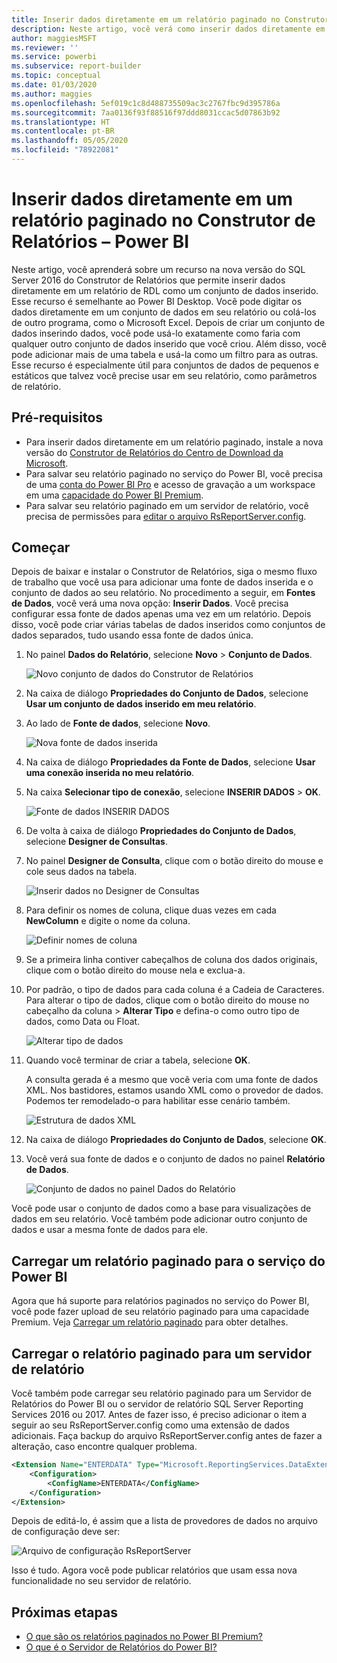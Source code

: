 ```yaml
---
title: Inserir dados diretamente em um relatório paginado no Construtor de Relatórios
description: Neste artigo, você verá como inserir dados diretamente em um relatório paginado no Construtor de Relatórios.
author: maggiesMSFT
ms.reviewer: ''
ms.service: powerbi
ms.subservice: report-builder
ms.topic: conceptual
ms.date: 01/03/2020
ms.author: maggies
ms.openlocfilehash: 5ef019c1c8d488735509ac3c2767fbc9d395786a
ms.sourcegitcommit: 7aa0136f93f88516f97ddd8031ccac5d07863b92
ms.translationtype: HT
ms.contentlocale: pt-BR
ms.lasthandoff: 05/05/2020
ms.locfileid: "78922081"
---
```

# <a name="enter-data-directly-in-a-paginated-report-in-report-builder---power-bi"></a>Inserir dados diretamente em um relatório paginado no Construtor de Relatórios – Power BI

Neste artigo, você aprenderá sobre um recurso na nova versão do SQL Server 2016 do Construtor de Relatórios que permite inserir dados diretamente em um relatório de RDL como um conjunto de dados inserido.  Esse recurso é semelhante ao Power BI Desktop. Você pode digitar os dados diretamente em um conjunto de dados em seu relatório ou colá-los de outro programa, como o Microsoft Excel. Depois de criar um conjunto de dados inserindo dados, você pode usá-lo exatamente como faria com qualquer outro conjunto de dados inserido que você criou. Além disso, você pode adicionar mais de uma tabela e usá-la como um filtro para as outras. Esse recurso é especialmente útil para conjuntos de dados de pequenos e estáticos que talvez você precise usar em seu relatório, como parâmetros de relatório.
 
## <a name="prerequisites"></a>Pré-requisitos

- Para inserir dados diretamente em um relatório paginado, instale a nova versão do [Construtor de Relatórios do Centro de Download da Microsoft](https://www.microsoft.com/download/details.aspx?id=53613). 
- Para salvar seu relatório paginado no serviço do Power BI, você precisa de uma [conta do Power BI Pro](../service-self-service-signup-for-power-bi.md) e acesso de gravação a um workspace em uma [capacidade do Power BI Premium](../service-premium-what-is.md).
- Para salvar seu relatório paginado em um servidor de relatório, você precisa de permissões para [editar o arquivo RsReportServer.config](#upload-the-paginated-report-to-a-report-server).

## <a name="get-started"></a>Começar

Depois de baixar e instalar o Construtor de Relatórios, siga o mesmo fluxo de trabalho que você usa para adicionar uma fonte de dados inserida e o conjunto de dados ao seu relatório. No procedimento a seguir, em **Fontes de Dados**, você verá uma nova opção: **Inserir Dados**.  Você precisa configurar essa fonte de dados apenas uma vez em um relatório. Depois disso, você pode criar várias tabelas de dados inseridos como conjuntos de dados separados, tudo usando essa fonte de dados única.

1. No painel **Dados do Relatório**, selecione **Novo** > **Conjunto de Dados**.

    ![Novo conjunto de dados do Construtor de Relatórios](media/paginated-reports-enter-data/paginated-new-dataset.png)

1. Na caixa de diálogo **Propriedades do Conjunto de Dados**, selecione **Usar um conjunto de dados inserido em meu relatório**.

1. Ao lado de **Fonte de dados**, selecione **Novo**.

    ![Nova fonte de dados inserida](media/paginated-reports-enter-data/paginated-new-data-source.png)

1. Na caixa de diálogo **Propriedades da Fonte de Dados**, selecione **Usar uma conexão inserida no meu relatório**.
2. Na caixa **Selecionar tipo de conexão**, selecione **INSERIR DADOS** > **OK**.

    ![Fonte de dados INSERIR DADOS](media/paginated-reports-enter-data/paginated-data-source-properties-enter-data.png)

1. De volta à caixa de diálogo **Propriedades do Conjunto de Dados**, selecione **Designer de Consultas**.
2. No painel **Designer de Consulta**, clique com o botão direito do mouse e cole seus dados na tabela.

    ![Inserir dados no Designer de Consultas](media/paginated-reports-enter-data/paginated-enter-data.png)

1. Para definir os nomes de coluna, clique duas vezes em cada **NewColumn** e digite o nome da coluna.

    ![Definir nomes de coluna](media/paginated-reports-enter-data/paginated-column-name.png)

1. Se a primeira linha contiver cabeçalhos de coluna dos dados originais, clique com o botão direito do mouse nela e exclua-a.
    
9. Por padrão, o tipo de dados para cada coluna é a Cadeia de Caracteres. Para alterar o tipo de dados, clique com o botão direito do mouse no cabeçalho da coluna > **Alterar Tipo** e defina-o como outro tipo de dados, como Data ou Float.

    ![Alterar tipo de dados](media/paginated-reports-enter-data/paginated-data-type.png)

1. Quando você terminar de criar a tabela, selecione **OK**.  

    A consulta gerada é a mesmo que você veria com uma fonte de dados XML. Nos bastidores, estamos usando XML como o provedor de dados.  Podemos ter remodelado-o para habilitar esse cenário também.

    ![Estrutura de dados XML](media/paginated-reports-enter-data/paginated-xml-data.png)

12. Na caixa de diálogo **Propriedades do Conjunto de Dados**, selecione **OK**.

13. Você verá sua fonte de dados e o conjunto de dados no painel **Relatório de Dados**.

    ![Conjunto de dados no painel Dados do Relatório](media/paginated-reports-enter-data/paginated-report-data-pane.png)

Você pode usar o conjunto de dados como a base para visualizações de dados em seu relatório. Você também pode adicionar outro conjunto de dados e usar a mesma fonte de dados para ele.

## <a name="upload-the-paginated-report-to-the-power-bi-service"></a>Carregar um relatório paginado para o serviço do Power BI

Agora que há suporte para relatórios paginados no serviço do Power BI, você pode fazer upload de seu relatório paginado para uma capacidade Premium. Veja [Carregar um relatório paginado](paginated-reports-save-to-power-bi-service.md) para obter detalhes.

## <a name="upload-the-paginated-report-to-a-report-server"></a>Carregar o relatório paginado para um servidor de relatório

Você também pode carregar seu relatório paginado para um Servidor de Relatórios do Power BI ou o servidor de relatório SQL Server Reporting Services 2016 ou 2017. Antes de fazer isso, é preciso adicionar o item a seguir ao seu RsReportServer.config como uma extensão de dados adicionais. Faça backup do arquivo RsReportServer.config antes de fazer a alteração, caso encontre qualquer problema.

```xml
<Extension Name="ENTERDATA" Type="Microsoft.ReportingServices.DataExtensions.XmlDPConnection,Microsoft.ReportingServices.DataExtensions">
    <Configuration>
        <ConfigName>ENTERDATA</ConfigName>
    </Configuration>
</Extension>
```

Depois de editá-lo, é assim que a lista de provedores de dados no arquivo de configuração deve ser:

![Arquivo de configuração RsReportServer](media/paginated-reports-enter-data/paginated-rsreportserver-config-file.png)

Isso é tudo. Agora você pode publicar relatórios que usam essa nova funcionalidade no seu servidor de relatório.

## <a name="next-steps"></a>Próximas etapas

- [O que são os relatórios paginados no Power BI Premium?](paginated-reports-report-builder-power-bi.md)
- [O que é o Servidor de Relatórios do Power BI?](../report-server/get-started.md)
